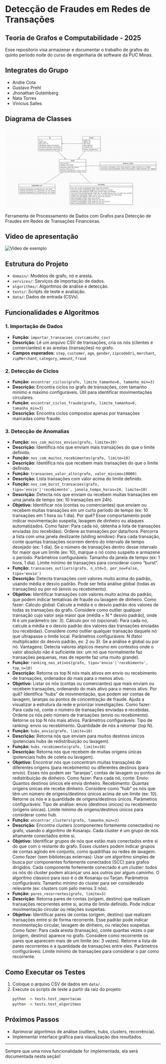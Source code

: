 # Detecção de Fraudes em Redes de Transações
## Teoria de Grafos e Computabilidade - 2025

Esse repositorio visa armazenar e documentar o trabalho de grafos do quinto período noite do curso de engenharia de software da PUC Minas.

## Integrates do Grupo

- Andre Cota
- Gustavo Prehl
- Jhonathan Gutemberg
- Nata Torres
- Vinicius Salles

## Diagrama de Classes

![Diagrama de Classes](FraudeDetector/Documentação/UML.png)

Ferramenta de Processamento de Dados com Grafos para Detecção de Fraudes em Redes de Transações Financeiras.

## Video de apresentação

![Vídeo de exemplo](https://drive.google.com/file/d/13zLdPffLBWvbcXpnHBUOdZQpNcS2z5rw/view?usp=drive_link)

## Estrutura do Projeto

- `domain/`: Modelos de grafo, nó e aresta.
- `services/`: Serviços de importação de dados.
- `algorithms/`: Algoritmos de análise e detecção.
- `tests/`: Scripts de teste e avaliação.
- `data/`: Dados de entrada (CSVs).

## Funcionalidades e Algoritmos

### 1. Importação de Dados
- **Função:** `importar_transacoes_csv(caminho_csv)`
- **Descrição:** Lê um arquivo CSV de transações, cria os nós (clientes e comerciantes) e as arestas (transações) no grafo.
- **Campos esperados:** `step`, `customer`, `age`, `gender`, `zipcodeOri`, `merchant`, `zipMerchant`, `category`, `amount`, `fraud`

### 2. Detecção de Ciclos
- **Função:** `encontrar_ciclos(grafo, limite_tamanho=6, tamanho_min=3)`
- **Descrição:** Encontra ciclos no grafo de transações, com tamanho mínimo e máximo configuráveis. Útil para identificar movimentações circulares.
- **Função:** `encontrar_ciclos_fraude(grafo, limite_tamanho=6, tamanho_min=3)`
- **Descrição:** Encontra ciclos compostos apenas por transações marcadas como fraude.

### 3. Detecção de Anomalias
- **Função:** `nos_com_muitos_envios(grafo, limite=10)`
- **Descrição:** Identifica nós que enviam mais transações do que o limite definido.
- **Função:** `nos_com_muitos_recebimentos(grafo, limite=10)`
- **Descrição:** Identifica nós que recebem mais transações do que o limite definido.
- **Função:** `transacoes_valor_alto(grafo, valor_minimo=10000)`
- **Descrição:** Lista transações com valor acima do limite definido.
- **Função:** `nos_com_burst_transacoes(grafo, tipo='envio'|'recebimento', janela_tempo_horas=24, limite=10)`
- **Descrição:** Detecta nós que enviam ou recebem muitas transações em uma janela de tempo (ex: 10 transações em 24h).
- **Objetivo:** Identificar nós (contas ou comerciantes) que enviam ou recebem muitas transações em um curto período de tempo (ex: 10 transações em 1 hora ou 1 dia).
Por quê?
Esse comportamento pode indicar movimentação suspeita, lavagem de dinheiro ou ataques automatizados.
Como fazer:
Para cada nó, obtenha a lista de transações enviadas (ou recebidas).
Ordene as transações por data/hora.
Percorra a lista com uma janela deslizante (sliding window):
Para cada transação, conte quantas transações ocorrem dentro do intervalo de tempo desejado (ex: 1 dia).
Se o número de transações dentro desse intervalo for maior que um limite (ex: 10), marque o nó como suspeito e armazene o período.
Parâmetros configuráveis:
Tamanho da janela de tempo (ex: 1 hora, 1 dia).
Limite mínimo de transações para considerar como “burst”.
- **Função:** `transacoes_outliers(grafo, n_std=3, por_no=False, tipo='envio')`
- **Descrição:** Detecta transações com valores muito acima do padrão, usando média e desvio padrão. Pode ser feita análise global (todas as transações) ou por nó (envio ou recebimento).
- **Objetivo:** Identificar transações com valores muito acima do padrão, que podem indicar tentativas de fraude ou lavagem de dinheiro.
Como fazer:
Cálculo global:
Calcule a média e o desvio padrão dos valores de todas as transações do grafo.
Considere como outlier qualquer transação cujo valor seja maior que (média + N * desvio padrão), onde N é um parâmetro (ex: 3).
Cálculo por nó (opcional):
Para cada nó, calcule a média e o desvio padrão dos valores das transações enviadas (ou recebidas).
Considere como outlier qualquer transação daquele nó que ultrapasse o limite local.
Parâmetros configuráveis:
N (fator multiplicador do desvio padrão, ex: 2 ou 3).
Se a análise é global ou por nó.
Vantagens:
Detecta valores atípicos mesmo em contextos onde o valor absoluto não é suficiente (ex: um nó que normalmente faz transações pequenas, mas de repente faz uma muito grande).
- **Função:** `ranking_nos_ativos(grafo, tipo='envio'|'recebimento', top_n=10)`
- **Descrição:** Retorna os top N nós mais ativos em envio ou recebimento de transações, ordenados do mais para o menos ativo.
- **Objetivo:** Listar os nós (contas ou comerciantes) que mais enviam ou recebem transações, ordenando do mais ativo para o menos ativo.
Por quê?
Identifica “hubs” de movimentação, que podem ser contas de lavagem, laranjas ou pontos de concentração de fraude.
Ajuda a visualizar a estrutura da rede e priorizar investigações.
Como fazer:
Para cada nó, conte o número de transações enviadas e recebidas.
Ordene os nós pelo número de transações (envio ou recebimento).
Retorne os top N nós mais ativos.
Parâmetros configuráveis:
Tipo de ranking: envio ou recebimento.
Quantidade de nós a retornar (top N).
- **Função:** `hubs_envio(grafo, limite=10)`
- **Descrição:** Retorna nós que enviam para muitos destinos únicos (potenciais hubs de redistribuição ou lavagem).
- **Função:** `hubs_recebimento(grafo, limite=10)`
- **Descrição:** Retorna nós que recebem de muitas origens únicas (potenciais hubs de coleta ou lavagem).
- **Objetivo:** Encontrar nós que concentram muitas transações de diferentes origens (para recebimento) ou diferentes destinos (para envio).
Esses nós podem ser “laranjas”, contas de lavagem ou pontos de redistribuição de dinheiro.
Como fazer:
Para cada nó, conte:
Envio: Quantos destinos únicos ele envia dinheiro.
Recebimento: Quantas origens únicas ele recebe dinheiro.
Considere como “hub” os nós que têm um número de origens/destinos únicos acima de um limite (ex: 10).
Retorne os nós e a quantidade de origens/destinos únicos.
Parâmetros configuráveis:
Tipo de análise: envio (destinos únicos) ou recebimento (origens únicas).
Limite mínimo de origens/destinos únicos para considerar como hub.
- **Função:** `encontrar_clusters(grafo, tamanho_min=3)`
- **Descrição:** Encontra clusters (componentes fortemente conectados) no grafo, usando o algoritmo de Kosaraju. Cada cluster é um grupo de nós altamente conectados entre si.
- **Objetivo:** Identificar grupos de nós que estão mais conectados entre si do que com o restante do grafo.
Esses clusters podem indicar grupos de contas agindo em conjunto, como quadrilhas ou redes de lavagem.
Como fazer (sem bibliotecas externas):
Usar um algoritmo simples de busca por componentes fortemente conectados (SCC) para grafos dirigidos.
Cada componente fortemente conectado é um cluster: todos os nós do cluster podem alcançar uns aos outros por algum caminho.
O algoritmo clássico para isso é o de Kosaraju ou Tarjan.
Parâmetros configuráveis:
Tamanho mínimo do cluster para ser considerado relevante (ex: clusters com pelo menos 3 nós).
- **Função:** `pares_recorrentes(grafo, limite=3)`
- **Descrição:** Retorna pares de contas (origem, destino) que realizam transações recorrentes entre si, acima do limite definido. Pode indicar movimentação circular ou relações suspeitas.
- **Objetivo:** Identificar pares de contas (origem, destino) que realizam transações entre si de forma recorrente.
Esse padrão pode indicar movimentação circular, lavagem de dinheiro, ou relações suspeitas.
Como fazer:
Para cada aresta (transação), conte quantas vezes o par (origem, destino) aparece no grafo.
Considere como recorrente os pares que aparecem mais de um limite (ex: 3 vezes).
Retorne a lista de pares recorrentes e a quantidade de transações entre eles.
Parâmetros configuráveis:
Limite mínimo de transações para considerar o par como recorrente.

## Como Executar os Testes

1. Coloque o arquivo CSV de dados em `data/`.
2. Execute os scripts de teste a partir da raiz do projeto:
   ```bash
   python -m tests.test_importacao
   python -m tests.test_algoritmos
   ```

## Próximos Passos
- Aprimorar algoritmos de análise (outliers, hubs, clusters, recorrência).
- Implementar interface gráfica para visualização dos resultados.

---
Sempre que uma nova funcionalidade for implementada, ela será documentada nesta seção!
